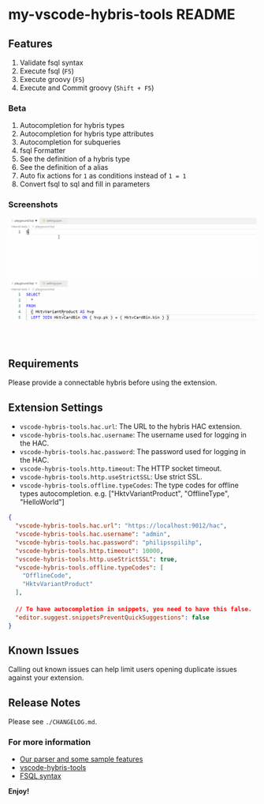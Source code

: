 # my-vscode-hybris-tools README

## Features

1. Validate fsql syntax
2. Execute fsql (`F5`)
3. Execute groovy (`F5`)
4. Execute and Commit groovy (`Shift + F5`)

### Beta

1. Autocompletion for hybris types
2. Autocompletion for hybris type attributes
3. Autocompletion for subqueries
4. fsql Formatter
5. See the definition of a hybris type
6. See the definition of a alias
7. Auto fix actions for `1` as conditions instead of `1 = 1`
8. Convert fsql to sql and fill in parameters

### Screenshots

![](images/autocomplete.gif)
![](images/attributes.gif)

## Requirements

Please provide a connectable hybris before using the extension.

## Extension Settings

* `vscode-hybris-tools.hac.url`: The URL to the hybris HAC extension.
* `vscode-hybris-tools.hac.username`: The username used for logging in the HAC.
* `vscode-hybris-tools.hac.password`: The password used for logging in the HAC.
* `vscode-hybris-tools.http.timeout`: The HTTP socket timeout.
* `vscode-hybris-tools.http.useStrictSSL`: Use strict SSL.
* `vscode-hybris-tools.offline.typeCodes`: The type codes for offline types autocompletion. e.g. ["HktvVariantProduct", "OfflineType", "HelloWorld"]

```json
{
  "vscode-hybris-tools.hac.url": "https://localhost:9012/hac",
  "vscode-hybris-tools.hac.username": "admin",
  "vscode-hybris-tools.hac.password": "philipsspilihp",
  "vscode-hybris-tools.http.timeout": 10000,
  "vscode-hybris-tools.http.useStrictSSL": true,
  "vscode-hybris-tools.offline.typeCodes": [
    "OfflineCode",
    "HktvVariantProduct"
  ],

  // To have autocompletion in snippets, you need to have this false.
  "editor.suggest.snippetsPreventQuickSuggestions": false
}
```

## Known Issues

Calling out known issues can help limit users opening duplicate issues against your extension.

## Release Notes

Please see `./CHANGELOG.md`.

### For more information

* [Our parser and some sample features](https://github.com/leoiii12/flex-query-parser)
* [vscode-hybris-tools](https://github.com/vscode-hybris-tools/vscode-hybris-tools)
* [FSQL syntax](https://help.sap.com/doc/a4265d5ea8314eb2929e6cf6fb8e35a5/1811/en-US/de/hybris/platform/servicelayer/search/FlexibleSearchService.html)

**Enjoy!**
